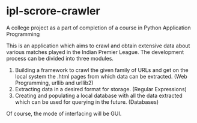 ipl-scrore-crawler
==================

A college project as a part of completion of a course in Python Application Programming

This is an application which aims to crawl and obtain extensive data about various matches played in the Indian Premier League. The development process can be divided into three modules.

1. Building a framework to crawl the given family of URLs and get on the local system the .html pages from which data can be extracted. (Web Programming, urllib and urllib2)
2. Extracting data in a desired format for storage. (Regular Expressions)
3. Creating and populating a local database with all the data extracted which can be used for querying in the future. (Databases)

Of course, the mode of interfacing will be GUI.
